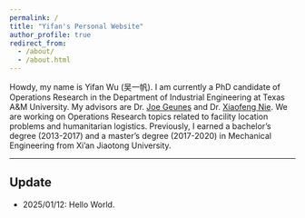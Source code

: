 ```yaml
---
permalink: /
title: "Yifan's Personal Website"
author_profile: true
redirect_from: 
  - /about/
  - /about.html
---
```


Howdy, my name is Yifan Wu (吴一帆). I am currently a PhD candidate of Operations Research in the Department of Industrial Engineering at Texas A&M University. My advisors are Dr. [Joe Geunes](https://engineering.tamu.edu/industrial/profiles/geunes-joe.html) and Dr. [Xiaofeng Nie](https://engineering.tamu.edu/etid/profiles/nie-xiaofeng.html). We are working on Operations Research topics related to facility location problems and humanitarian logistics. Previously, I earned a bachelor’s degree (2013-2017) and a master’s degree (2017-2020) in Mechanical Engineering from Xi’an Jiaotong University.

---

## Update

- 2025/01/12: Hello World.




